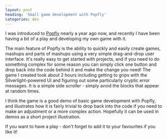 ```yaml
---
layout: post
heading: 'Small game development with Popfly'
categories: dev
---
```


I was introduced to [Popfly](http://web.archive.org/web/20090319143412/http://www.popfly.com/) nearly a year ago now, and recently I have been having a bit of a play and developing my own game with it.

The main feature of Popfly is the ability to quickly and easily create games, mashups and parts of mashups using a very simple drag-and-drop user interface. It's really easy to get started with projects, and if you need to do something complex for some reason you can simply click one button and drop back into the code behind it and make the change you need! The game I created took about 2 hours including getting to grips with the Silverlight-powered UI and figuring out some particularly cryptic error messages. It is a simple side scroller - simply avoid the blocks that appear at random times.

I think the game is a good demo of basic game development with Popfly, and illustrates how it is fairly trivial to drop back into the code if you need to make an adjustment or a more complex action. Hopefully it can be used in demos as a short project illustration.

If you want to have a play - don't forget to add it to your favourites if you like it!
